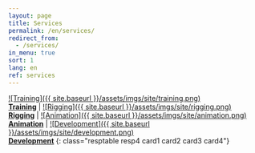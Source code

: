 ```yaml
---
layout: page
title: Services
permalink: /en/services/
redirect_from:
  - /services/
in_menu: true
sort: 1
lang: en
ref: services
---
```


[![Training]({{ site.baseurl }}/assets/imgs/site/training.png)<br/>__Training__][1] | [![Rigging]({{ site.baseurl }}/assets/imgs/site/rigging.png)<br/>__Rigging__][2] | [![Animation]({{ site.baseurl }}/assets/imgs/site/animation.png)<br/>__Animation__][3] | [![Development]({{ site.baseurl }}/assets/imgs/site/development.png)<br/>__Development__][4]
{: class="resptable resp4 card1 card2 card3 card4"}

[1]: {{site.baseurl}}/services/training/
[2]: {{site.baseurl}}/services/rigging/
[3]: {{site.baseurl}}/services/animation/
[4]: {{site.baseurl}}/services/development/
